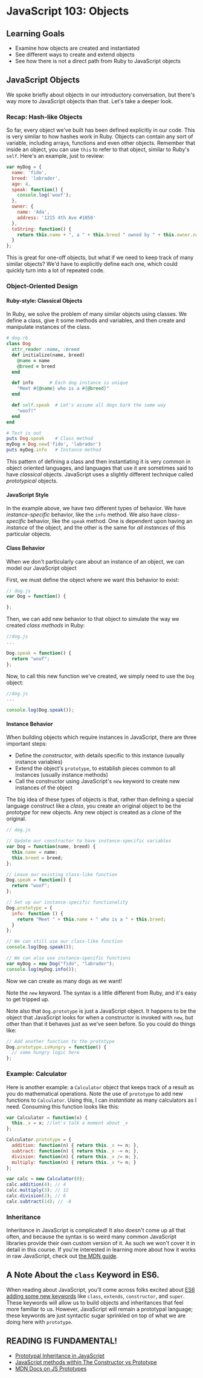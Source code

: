 # JavaScript 103: Objects
## Learning Goals
- Examine how objects are created and instantiated
- See different ways to create and extend objects
- See how there is not a direct path from Ruby to JavaScript objects

## JavaScript Objects
We spoke briefly about objects in our introductory conversation, but there's way more to JavaScript objects than that. Let's take a deeper look.

### Recap: Hash-like Objects
So far, every object we've built has been defined explicitly in our code. This is very similar to how hashes work in Ruby. Objects can contain any sort of variable, including arrays, functions and even other objects. Remember that inside an object, you can use `this` to refer to that object, similar to Ruby's `self`. Here's an example, just to review:

```javascript
var myDog = {
  name: 'fido',
  breed: 'labrador',
  age: 4,
  speak: function() {
    console.log('woof');
  },
  owner: {
    name: 'Ada',
    address: '1215 4th Ave #1050'
  },
  toString: function() {
    return this.name + ", a " + this.breed " owned by " + this.owner.name;
  }
};
```

This is great for one-off objects, but what if we need to keep track of many similar objects? We'd have to explicitly define each one, which could quickly turn into a lot of repeated code.

### Object-Oriented Design

#### Ruby-style: Classical Objects
In Ruby, we solve the problem of many similar objects using classes. We define a class, give it some methods and variables, and then create and manipulate instances of the class.

```ruby
# dog.rb
class Dog
  attr_reader :name, :breed
  def initialize(name, breed)
    @name = name
    @breed = breed
  end

  def info      # Each dog instance is unique
    "Meet #{@name} who is a #{@breed}"
  end

  def self.speak  # Let's assume all dogs bark the same way
    "woof!"
  end
end

# Test is out
puts Dog.speak    # Class method
myDog = Dog.new('fido', 'labrador')
puts myDog.info   # Instance method
```

This pattern of defining a class and then instantiating it is very common in object oriented languages, and languages that use it are sometimes said to have _classical_ objects. JavaScript uses a slightly different technique called _prototypical_ objects.

#### JavaScript Style
In the example above, we have two different types of behavior. We have *instance-specific* behavior, like the `info` method. We also have *class-specific* behavior, like the `speak` method. One is dependent upon having an *instance* of the object, and the other is the same for *all instances* of this particular objects.

#### Class Behavior
When we don't particularly care about an instance of an object, we can model our JavaScript object

First, we must define the object where we want this behavior to exist:
```javascript
// dog.js
var Dog = function() {

};
```

Then, we can add new behavior to that object to simulate the way we created _class methods_ in Ruby:
```javascript
//dog.js
...

Dog.speak = function() {
  return "woof";
};
```

Now, to call this new function we've created, we simply need to use the `Dog` object:
```javascript
//dog.js
...

console.log(Dog.speak());
```

#### Instance Behavior
When building objects which require instances in JavaScript, there are three important steps:
- Define the _constructor_, with details specific to this instance (usually instance variables)
- Extend the object's `prototype`, to establish pieces common to all instances (usually instance methods)
- Call the constructor using JavaScript's `new` keyword to create new instances of the object

The big idea of these types of objects is that, rather than defining a special language construct like a *class*, you create an original object to be the _prototype_ for new objects. Any new object is created as a clone of the original.

```javascript
// dog.js

// Update our constructor to have instance-specific variables
var Dog = function(name, breed) {
  this.name = name;
  this.breed = breed;
};

// Leave our existing class-like function
Dog.speak = function() {
  return "woof";
};

// Set up our instance-specific functionality
Dog.prototype = {
  info: function () {
    return "Meet " + this.name + " who is a " + this.breed;
  }
};

// We can still use our class-like function
console.log(Dog.speak());

// We can also use instance-specific functions
var myDog = new Dog("fido", "labrador");
console.log(myDog.info());
```

Now we can create as many dogs as we want!

Note the `new` keyword. The syntax is a little different from Ruby, and it's easy to get tripped up.

Note also that `Dog.prototype` is just a JavaScript object. It happens to be the object that JavaScript looks for when a constructor is invoked with `new`, but other than that it behaves just as we've seen before. So you could do things like:

```javascript
// Add another function to the prototype
Dog.prototype.isHungry = function() {
  // some hungry logic here
};
```

### Example: Calculator
Here is another example: a `Calculator` object that keeps track of a result as you do mathematical operations. Note the use of `prototype` to add new functions to `Calculator`. Using this, I can _instantiate_ as many calculators as I need. Consuming this function looks like this:

```javascript
var Calculator = function(x) {
  this._x = x; //let's talk a moment about _x
};

Calculator.prototype = {
  addition: function(n) { return this._x += n; },
  subtract: function(n) { return this._x -= n; },
  division: function(n) { return this._x /= n; },
  multiply: function(n) { return this._x *= n; }
};

var calc = new Calculator(0);
calc.addition(4); // 4
calc.multiply(3); // 12
calc.division(2); // 6
calc.subtract(14); // -8
```

### Inheritance
Inheritance in JavaScript is complicated! It also doesn't come up all that often, and because the syntax is so weird many common JavaScript libraries provide their own custom version of it. As such we won't cover it in detail in this course. If you're interested in learning more about how it works in raw JavaScript, check out [the MDN guide](https://developer.mozilla.org/en-US/docs/Learn/JavaScript/Objects/Inheritance).

## A Note About the `class` Keyword in ES6.
When reading about JavaScript, you'll come across folks excited about [ES6 adding some new keywords](https://developer.mozilla.org/en-US/docs/Web/JavaScript/Reference/Classes) like `class`, `extends`, `constructor`, and `super`. These keywords will allow us to build objects and inheritances that feel more familiar to us. However, JavaScript will remain a prototypal language; these keywords are just syntactic sugar sprinkled on top of what we are doing here with `prototype`.

## READING IS FUNDAMENTAL!
- [Prototypal Inheritance in JavaScript](http://javascript.crockford.com/prototypal.html)
- [JavaScript methods within The Constructor vs Prototype](https://www.thecodeship.com/web-development/methods-within-constructor-vs-prototype-in-javascript/)
- [MDN Docs on JS Prototypes](https://developer.mozilla.org/en-US/docs/Web/JavaScript/Inheritance_and_the_prototype_chain)
